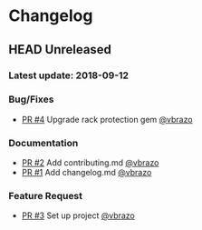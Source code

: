 # Changelog

## HEAD Unreleased
### Latest update: 2018-09-12

### Bug/Fixes

- [PR #4](https://github.com/napice/napice-api/pull/4) Upgrade rack protection gem [@vbrazo](https://github.com/vbrazo)

### Documentation

- [PR #2](https://github.com/napice/napice-api/pull/2) Add contributing.md [@vbrazo](https://github.com/vbrazo)
- [PR #1](https://github.com/napice/napice-api/pull/1) Add changelog.md [@vbrazo](https://github.com/vbrazo)

### Feature Request

- [PR #3](https://github.com/napice/napice-api/pull/3) Set up project [@vbrazo](https://github.com/vbrazo)
